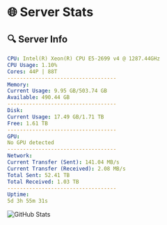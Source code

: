 # 🌐 Server Stats
## 🔍 Server Info
```yaml
CPU: Intel(R) Xeon(R) CPU E5-2699 v4 @ 1287.44GHz
CPU Usage: 1.10%
Cores: 44P | 88T
-----------------------------------
Memory:
Current Usage: 9.95 GB/503.74 GB
Available: 490.44 GB
-----------------------------------
Disk:
Current Usage: 17.49 GB/1.71 TB
Free: 1.61 TB
-----------------------------------
GPU:
No GPU detected
-----------------------------------
Network:
Current Transfer (Sent): 141.04 MB/s
Current Transfer (Received): 2.08 MB/s
Total Sent: 52.41 TB
Total Received: 1.03 TB
-----------------------------------
Uptime:
5d 3h 55m 31s
```
![GitHub Stats](https://img.shields.io/badge/Updated-2025-02-13_02:38:49-blue)
